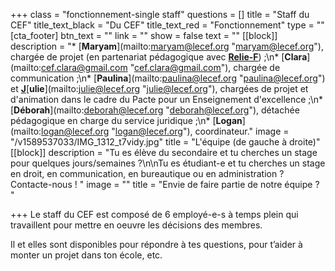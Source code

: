 +++
class = "fonctionnement-single staff"
questions = []
title = "Staff du CEF"
title_text_black = "Du CEF"
title_text_red = "Fonctionnement"
type = ""
[cta_footer]
btn_text = ""
link = ""
show = false
text = ""
[[block]]
description = "* [**Maryam**](mailto:maryam@lecef.org \"maryam@lecef.org\"), chargée de projet (en partenariat pédagogique avec [**Relie-F**](http://relie-f.be/)) ;\n* [**Clara**](mailto:cef.clara@gmail.com \"cef.clara@gmail.com\"), chargée de communication ;\n* [**Paulina**](mailto:paulina@lecef.org \"paulina@lecef.org\") et [**J**]()[**ulie**](mailto:julie@lecef.org \"julie@lecef.org\"), chargées de projet et d'animation dans le cadre du Pacte pour un Enseignement d'excellence ;\n* [**Déborah**](mailto:deborah@lecef.org \"deborah@lecef.org\"), détachée pédagogique en charge du service juridique ;\n* [**Logan**](mailto:logan@lecef.org \"logan@lecef.org\"), coordinateur."
image = "/v1589537033/IMG_1312_t7vidy.jpg"
title = "L'équipe (de gauche à droite)"
[[block]]
description = "Tu es élève du secondaire et tu cherches un stage pour quelques jours/semaines ?\n\nTu es étudiant-e et tu cherches un stage en droit, en communication, en bureautique ou en administration ? Contacte-nous ! "
image = ""
title = "Envie de faire partie de notre équipe ? "

+++
Le staff du CEF est composé de 6 employé-e-s à temps plein qui travaillent pour mettre en oeuvre les décisions des membres. 

Il et elles sont disponibles pour répondre à tes questions, pour t’aider à monter un projet dans ton école, etc.